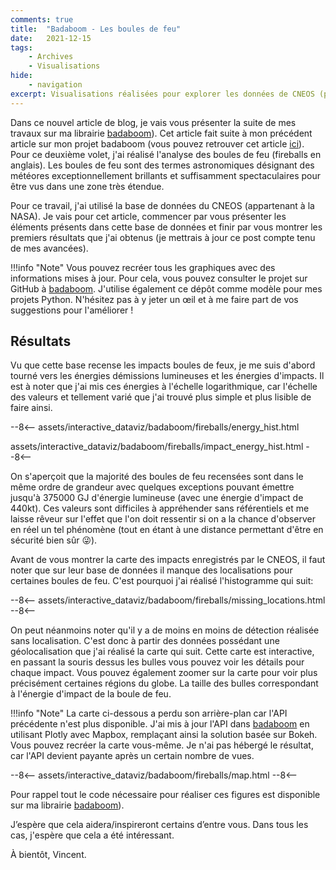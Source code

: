 ```yaml
---
comments: true
title:  "Badaboom - Les boules de feu"
date:   2021-12-15
tags:
    - Archives
    - Visualisations
hide:
    - navigation
excerpt: Visualisations réalisées pour explorer les données de CNEOS (projet appartenant à la NASA).
---
```


Dans ce nouvel article de blog, je vais vous présenter la suite de mes travaux sur ma librairie [badaboom](https://github.com/vroger11/badaboom)).
Cet article fait suite à mon précédent article sur mon projet badaboom (vous pouvez retrouver cet article [ici](09-12-badaboom-asteroids.md)).
Pour ce deuxième volet, j'ai réalisé l'analyse des boules de feu (fireballs en anglais).
Les boules de feu sont des termes astronomiques désignant des météores exceptionnellement brillants et suffisamment spectaculaires pour être vus dans une zone très étendue.

Pour ce travail, j'ai utilisé la base de données du CNEOS (appartenant à la NASA).
Je vais pour cet article, commencer par vous présenter les éléments présents dans cette base de données et finir par vous montrer les premiers résultats que j'ai obtenus (je mettrais à jour ce post compte tenu de mes avancées).

!!!info "Note"
    Vous pouvez recréer tous les graphiques avec des informations mises à jour. Pour cela, vous pouvez consulter le projet sur GitHub à [badaboom](https://github.com/vroger11/badaboom). J'utilise également ce dépôt comme modèle pour mes projets Python. N'hésitez pas à y jeter un œil et à me faire part de vos suggestions pour l'améliorer !

## Résultats

Vu que cette base recense les impacts boules de feux, je me suis d'abord tourné vers les énergies démissions lumineuses et les énergies d'impacts.
Il est à noter que j'ai mis ces énergies à l'échelle logarithmique, car l'échelle des valeurs et tellement varié que j'ai trouvé plus simple et plus lisible de faire ainsi.

--8<--
assets/interactive_dataviz/badaboom/fireballs/energy_hist.html

assets/interactive_dataviz/badaboom/fireballs/impact_energy_hist.html
--8<--

On s'aperçoit que la majorité des boules de feu recensées sont dans le même ordre de grandeur avec quelques exceptions pouvant émettre jusqu'à 375000 GJ d'énergie lumineuse (avec une énergie d'impact de 440kt).
Ces valeurs sont difficiles à appréhender sans référentiels et me laisse rêveur sur l'effet que l'on doit ressentir si on a la chance d'observer en réel un tel phénomène (tout en étant à une distance permettant d'être en sécurité bien sûr 😜).

Avant de vous montrer la carte des impacts enregistrés par le CNEOS, il faut noter que sur leur base de données il manque des localisations pour certaines boules de feu.
C'est pourquoi j'ai réalisé l'histogramme qui suit:

--8<--
assets/interactive_dataviz/badaboom/fireballs/missing_locations.html
--8<--

On peut néanmoins noter qu'il y a de moins en moins de détection réalisée sans localisation.
C'est donc à partir des données possédant une géolocalisation que j'ai réalisé la carte qui suit.
Cette carte est interactive, en passant la souris dessus les bulles vous pouvez voir les détails pour chaque impact.
Vous pouvez également zoomer sur la carte pour voir plus précisément certaines régions du globe.
La taille des bulles correspondant à l'énergie d'impact de la boule de feu.

!!!info "Note"
    La carte ci-dessous a perdu son arrière-plan car l'API précédente n'est plus disponible. J'ai mis à jour l'API dans [badaboom](https://github.com/vroger11/badaboom) en utilisant Plotly avec Mapbox, remplaçant ainsi la solution basée sur Bokeh. Vous pouvez recréer la carte vous-même. Je n'ai pas hébergé le résultat, car l'API devient payante après un certain nombre de vues.

--8<--
assets/interactive_dataviz/badaboom/fireballs/map.html
--8<--

Pour rappel tout le code nécessaire pour réaliser ces figures est disponible sur ma librairie [badaboom](https://github.com/vroger11/badaboom)).

J’espère que cela aidera/inspireront certains d’entre vous.
Dans tous les cas, j'espère que cela a été intéressant.

À bientôt, Vincent.
